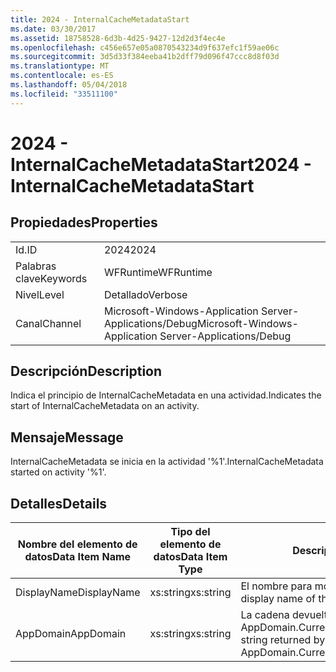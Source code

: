 ```yaml
---
title: 2024 - InternalCacheMetadataStart
ms.date: 03/30/2017
ms.assetid: 18758528-6d3b-4d25-9427-12d2d3f4ec4e
ms.openlocfilehash: c456e657e05a0870543234d9f637efc1f59ae06c
ms.sourcegitcommit: 3d5d33f384eeba41b2dff79d096f47ccc8d8f03d
ms.translationtype: MT
ms.contentlocale: es-ES
ms.lasthandoff: 05/04/2018
ms.locfileid: "33511100"
---
```

# <a name="2024---internalcachemetadatastart"></a><span data-ttu-id="849c7-102">2024 - InternalCacheMetadataStart</span><span class="sxs-lookup"><span data-stu-id="849c7-102">2024 - InternalCacheMetadataStart</span></span>
## <a name="properties"></a><span data-ttu-id="849c7-103">Propiedades</span><span class="sxs-lookup"><span data-stu-id="849c7-103">Properties</span></span>  
  
|||  
|-|-|  
|<span data-ttu-id="849c7-104">Id.</span><span class="sxs-lookup"><span data-stu-id="849c7-104">ID</span></span>|<span data-ttu-id="849c7-105">2024</span><span class="sxs-lookup"><span data-stu-id="849c7-105">2024</span></span>|  
|<span data-ttu-id="849c7-106">Palabras clave</span><span class="sxs-lookup"><span data-stu-id="849c7-106">Keywords</span></span>|<span data-ttu-id="849c7-107">WFRuntime</span><span class="sxs-lookup"><span data-stu-id="849c7-107">WFRuntime</span></span>|  
|<span data-ttu-id="849c7-108">Nivel</span><span class="sxs-lookup"><span data-stu-id="849c7-108">Level</span></span>|<span data-ttu-id="849c7-109">Detallado</span><span class="sxs-lookup"><span data-stu-id="849c7-109">Verbose</span></span>|  
|<span data-ttu-id="849c7-110">Canal</span><span class="sxs-lookup"><span data-stu-id="849c7-110">Channel</span></span>|<span data-ttu-id="849c7-111">Microsoft-Windows-Application Server-Applications/Debug</span><span class="sxs-lookup"><span data-stu-id="849c7-111">Microsoft-Windows-Application Server-Applications/Debug</span></span>|  
  
## <a name="description"></a><span data-ttu-id="849c7-112">Descripción</span><span class="sxs-lookup"><span data-stu-id="849c7-112">Description</span></span>  
 <span data-ttu-id="849c7-113">Indica el principio de InternalCacheMetadata en una actividad.</span><span class="sxs-lookup"><span data-stu-id="849c7-113">Indicates the start of InternalCacheMetadata on an activity.</span></span>  
  
## <a name="message"></a><span data-ttu-id="849c7-114">Mensaje</span><span class="sxs-lookup"><span data-stu-id="849c7-114">Message</span></span>  
 <span data-ttu-id="849c7-115">InternalCacheMetadata se inicia en la actividad '%1'.</span><span class="sxs-lookup"><span data-stu-id="849c7-115">InternalCacheMetadata started on activity '%1'.</span></span>  
  
## <a name="details"></a><span data-ttu-id="849c7-116">Detalles</span><span class="sxs-lookup"><span data-stu-id="849c7-116">Details</span></span>  
  
|<span data-ttu-id="849c7-117">Nombre del elemento de datos</span><span class="sxs-lookup"><span data-stu-id="849c7-117">Data Item Name</span></span>|<span data-ttu-id="849c7-118">Tipo del elemento de datos</span><span class="sxs-lookup"><span data-stu-id="849c7-118">Data Item Type</span></span>|<span data-ttu-id="849c7-119">Descripción</span><span class="sxs-lookup"><span data-stu-id="849c7-119">Description</span></span>|  
|--------------------|--------------------|-----------------|  
|<span data-ttu-id="849c7-120">DisplayName</span><span class="sxs-lookup"><span data-stu-id="849c7-120">DisplayName</span></span>|<span data-ttu-id="849c7-121">xs:string</span><span class="sxs-lookup"><span data-stu-id="849c7-121">xs:string</span></span>|<span data-ttu-id="849c7-122">El nombre para mostrar de la actividad.</span><span class="sxs-lookup"><span data-stu-id="849c7-122">The display name of the activity.</span></span>|  
|<span data-ttu-id="849c7-123">AppDomain</span><span class="sxs-lookup"><span data-stu-id="849c7-123">AppDomain</span></span>|<span data-ttu-id="849c7-124">xs:string</span><span class="sxs-lookup"><span data-stu-id="849c7-124">xs:string</span></span>|<span data-ttu-id="849c7-125">La cadena devuelta por AppDomain.CurrentDomain.FriendlyName.</span><span class="sxs-lookup"><span data-stu-id="849c7-125">The string returned by AppDomain.CurrentDomain.FriendlyName.</span></span>|
